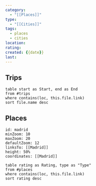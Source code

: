 ```yaml
---
category:
  - "[[Places]]"
type:
  - "[[Cities]]"
tags:
  - places
  - cities
location: 
rating: 
created: {{date}}
last: 
---
```

## Trips

```dataview
table start as Start, end as End
from #trips
where contains(loc, this.file.link)
sort file.name desc
```

## Places

```leaflet
id: madrid
minZoom: 10
maxZoom: 20
defaultZoom: 12
linksTo: [[Madrid]]
height: 50%
coordinates: [[Madrid]]
```

```dataview
table rating as Rating, type as "Type"
from #places
where contains(loc, this.file.link)
sort rating desc
```